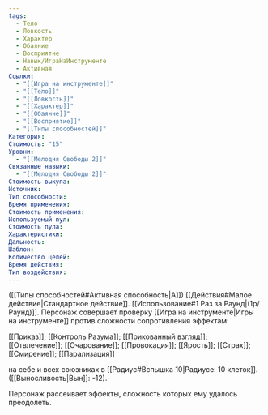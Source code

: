 ```yaml
---
tags:
  - Тело
  - Ловкость
  - Характер
  - Обаяние
  - Восприятие
  - Навык/ИграНаИнструменте
  - Активная
Ссылки:
  - "[[Игра на инструменте]]"
  - "[[Тело]]"
  - "[[Ловкость]]"
  - "[[Характер]]"
  - "[[Обаяние]]"
  - "[[Восприятие]]"
  - "[[Типы способностей]]"
Категория: 
Стоимость: "15"
Уровни:
  - "[[Мелодия Свободы 2]]"
Связанные навыки:
  - "[[Мелодия Свободы 2]]"
Стоимость выкупа:
Источник:
Тип способности:
Время применения:
Стоимость применения:
Используемый пул:
Стоимость пула:
Характеристики:
Дальность:
Шаблон:
Количество целей:
Время действия:
Тип воздействия:
---
```

([[Типы способностей#Активная способность|А]]) [[Действия#Малое действие|Стандартное действие]]. [[Использование#1 Раз за Раунд|(1р/Раунд)]]. Персонаж совершает проверку [[Игра на инструменте|Игры на инструменте]] против сложности сопротивления эффектам: 

[[Приказ]]; [[Контроль Разума]]; [[Прикованный взгляд]]; [[Отвлечение]]; [[Очарование]]; [[Провокация]]; [[Ярость]]; [[Страх]]; [[Смирение]]; [[Парализация]] 

на себе и всех союзниках в [[Радиус#Вспышка 10|Радиусе: 10 клеток]]. ([[Выносливость|Вын]]: -12).

Персонаж рассеивает эффекты, сложность которых ему удалось преодолеть. 